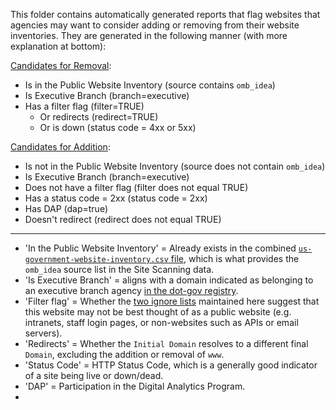 This folder contains automatically generated reports that flag websites that agencies may want to consider adding or removing from their website inventories.  They are generated in the following manner (with more explanation at bottom):


[Candidates for Removal](https://github.com/GSA/federal-website-directory/blob/main/reports/candidates_for_removal.csv):


- Is in the Public Website Inventory (source contains `omb_idea`)
- Is Executive Branch (branch=executive)
- Has a filter flag (filter=TRUE)
  - Or redirects (redirect=TRUE)
  - Or is down (status code = 4xx or 5xx)

[Candidates for Addition](https://github.com/GSA/federal-website-directory/blob/main/reports/candidates_for_addition.csv):


- Is not in the Public Website Inventory (source does not contain `omb_idea`)
- Is Executive Branch (branch=executive)
- Does not have a filter flag (filter does not equal TRUE)
- Has a status code = 2xx (status code = 2xx)
- Has DAP (dap=true)
- Doesn't redirect (redirect does not equal TRUE)


------------

- 'In the Public Website Inventory' = Already exists in the combined [`us-government-website-inventory.csv` file](us-government-website-directory.csv), which is what provides the `omb_idea` source list in the Site Scanning data.
- 'Is Executive Branch' = aligns with a domain indicated as belonging to an executive branch agency [in the dot-gov registry](https://github.com/cisagov/dotgov-data/blob/main/current-federal.csv).
- 'Filter flag' = Whether the [two ignore lists](https://github.com/GSA/federal-website-index/tree/main/builder/criteria) maintained here suggest that this website may not be best thought of as a public website (e.g. intranets, staff login pages, or non-websites such as APIs or email servers).
- 'Redirects' = Whether the `Initial Domain` resolves to a different final `Domain`, excluding the addition or removal of `www`.
- 'Status Code' = HTTP Status Code, which is a generally good indicator of a site being live or down/dead.
- 'DAP' = Participation in the Digital Analytics Program.
- 





